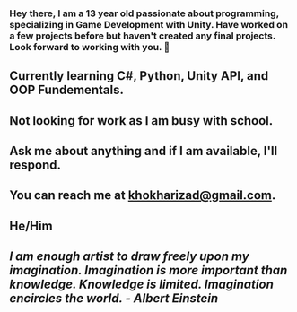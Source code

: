 ### Hey there, I am a 13 year old passionate about programming, specializing in Game Development with Unity. Have worked on a few projects before but haven't created any final projects. Look forward to working with you. 🙂

##  Currently learning C#, Python, Unity API, and OOP Fundementals.

##  Not looking for work as I am busy with school.

##  Ask me about anything and if I am available, I'll respond.

##  You can reach me at khokharizad@gmail.com.

##  He/Him
 
## ***I am enough artist to draw freely upon my imagination. Imagination is more important than knowledge. Knowledge is limited. Imagination encircles the world. - Albert Einstein***

